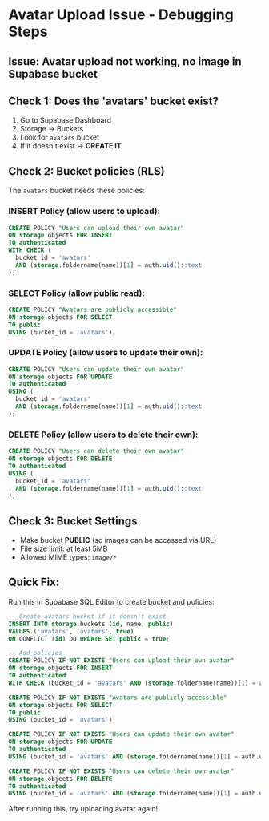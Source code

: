 # Avatar Upload Issue - Debugging Steps

## Issue: Avatar upload not working, no image in Supabase bucket

## Check 1: Does the 'avatars' bucket exist?
1. Go to Supabase Dashboard
2. Storage → Buckets
3. Look for `avatars` bucket
4. If it doesn't exist → **CREATE IT**

## Check 2: Bucket policies (RLS)
The `avatars` bucket needs these policies:

### INSERT Policy (allow users to upload):
```sql
CREATE POLICY "Users can upload their own avatar"
ON storage.objects FOR INSERT
TO authenticated
WITH CHECK (
  bucket_id = 'avatars' 
  AND (storage.foldername(name))[1] = auth.uid()::text
);
```

### SELECT Policy (allow public read):
```sql
CREATE POLICY "Avatars are publicly accessible"
ON storage.objects FOR SELECT
TO public
USING (bucket_id = 'avatars');
```

### UPDATE Policy (allow users to update their own):
```sql
CREATE POLICY "Users can update their own avatar"
ON storage.objects FOR UPDATE
TO authenticated
USING (
  bucket_id = 'avatars' 
  AND (storage.foldername(name))[1] = auth.uid()::text
);
```

### DELETE Policy (allow users to delete their own):
```sql
CREATE POLICY "Users can delete their own avatar"
ON storage.objects FOR DELETE
TO authenticated
USING (
  bucket_id = 'avatars' 
  AND (storage.foldername(name))[1] = auth.uid()::text
);
```

## Check 3: Bucket Settings
- Make bucket **PUBLIC** (so images can be accessed via URL)
- File size limit: at least 5MB
- Allowed MIME types: `image/*`

## Quick Fix:
Run this in Supabase SQL Editor to create bucket and policies:

```sql
-- Create avatars bucket if it doesn't exist
INSERT INTO storage.buckets (id, name, public)
VALUES ('avatars', 'avatars', true)
ON CONFLICT (id) DO UPDATE SET public = true;

-- Add policies
CREATE POLICY IF NOT EXISTS "Users can upload their own avatar"
ON storage.objects FOR INSERT
TO authenticated
WITH CHECK (bucket_id = 'avatars' AND (storage.foldername(name))[1] = auth.uid()::text);

CREATE POLICY IF NOT EXISTS "Avatars are publicly accessible"
ON storage.objects FOR SELECT
TO public
USING (bucket_id = 'avatars');

CREATE POLICY IF NOT EXISTS "Users can update their own avatar"
ON storage.objects FOR UPDATE
TO authenticated
USING (bucket_id = 'avatars' AND (storage.foldername(name))[1] = auth.uid()::text);

CREATE POLICY IF NOT EXISTS "Users can delete their own avatar"
ON storage.objects FOR DELETE
TO authenticated
USING (bucket_id = 'avatars' AND (storage.foldername(name))[1] = auth.uid()::text);
```

After running this, try uploading avatar again!
